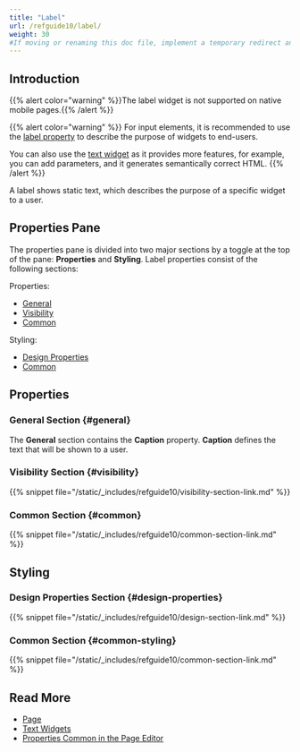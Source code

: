 ```yaml
---
title: "Label"
url: /refguide10/label/
weight: 30
#If moving or renaming this doc file, implement a temporary redirect and let the respective team know they should update the URL in the product. See Mapping to Products for more details.
---
```


## Introduction

{{% alert color="warning" %}}The label widget is not supported on native mobile pages.{{% /alert %}}

{{% alert color="warning" %}}
For input elements, it is recommended to use the [label property](/refguide10/text-box/) to describe the purpose of widgets to end-users.

You can also use the [text widget](/refguide10/text/) as it provides more features, for example, you can add parameters, and it generates semantically correct HTML.
{{% /alert %}}

A label shows static text, which describes the purpose of a specific widget to a user.

## Properties Pane

The properties pane is divided into two major sections by a toggle at the top of the pane: **Properties** and **Styling**. Label properties consist of the following sections:

Properties:

* [General](#general)
* [Visibility](#visibility)
* [Common](#common)

Styling:

* [Design Properties](#design-properties)
* [Common](#common-styling)

## Properties

### General Section {#general}

The **General** section contains the **Caption** property. **Caption** defines the text that will be shown to a user.

### Visibility Section {#visibility}

{{% snippet file="/static/_includes/refguide10/visibility-section-link.md" %}}

### Common Section {#common}

{{% snippet file="/static/_includes/refguide10/common-section-link.md" %}}

## Styling

### Design Properties Section {#design-properties}

{{% snippet file="/static/_includes/refguide10/design-section-link.md" %}} 

### Common Section {#common-styling}

{{% snippet file="/static/_includes/refguide10/common-section-link.md" %}}

## Read More

* [Page](/refguide10/page/)
* [Text Widgets](/refguide10/text-widgets/)
* [Properties Common in the Page Editor](/refguide10/common-widget-properties/)
